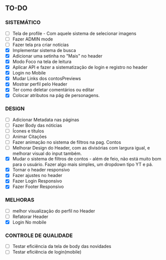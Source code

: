 ## TO-DO

### SISTEMÁTICO
- [ ] Tela de profile - Com aquele sistema de selecionar imagens
- [ ] Fazer ADMIN mode
- [ ] Fazer tela pra criar notícias
- [X] Implementar sistema de busca
- [X] Adicionar uma setinha no "Mais" no header
- [X] Modo Foco na tela de leitura
- [X] Aplicar API e fazer a sistematização de login e registro no header
- [X] Login no Mobile
- [X] Mudar Links dos contosPreviews
- [X] Mostrar perfil pelo Header
- [X] Ter como deletar comentários ou editar
- [X] Colocar atributos na pág de personagens.
### DESIGN
- [ ] Adicionar Metadata nas páginas
- [ ] Fazer Body das nóticias
- [ ] Ícones e títulos
- [ ] Animar Citações
- [ ] Fazer animação no sistema de filtros na pag. Contos
- [ ] Melhorar Design do Header, com as divisórias com largura igual, e melhorar visual do input também.
- [X] Mudar o sistema de filtros de contos - além de feio, não está muito bom para o usuário. Fazer algo mais simples, um dropdown tipo YT e pá.
- [X] Tornar o header responsivo
- [X] Fazer ajustes no header
- [X] Fazer Login Responsivo
- [X] Fazer Footer Responsivo
### MELHORAS
- [ ] melhor visualização do perfil no  Header
- [ ] Refatorar Header
- [X] Login No mobile
### CONTROLE DE QUALIDADE
- [ ] Testar eficiência da tela de body das novidades
- [ ] Testar eficiência de login(mobile)